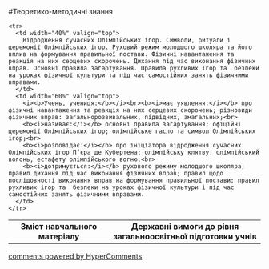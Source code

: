 <div id="hypercomments_widget" class="js-hypercomments-widget invisible"></div>

#Теоретико-методичні знання

<table>
  <body>
    <tr>
      <td width="40%" align="center">
        <b>Зміст навчального матеріалу</b>
      </td>
      <td width="60%" align="center" valign="top">
        <b>Державні вимоги до рівня загальноосвітньої підготовки учнів</b>
      </td>
    </tr>

    <tr>
      <td width="40%" valign="top">
        Відродження сучасних Олімпійських ігор. Символи, ритуали і церемонії Олімпійських ігор. Руховий режим молодшого школяра та його вплив на формування правильної постави. Фізичні навантаження та реакція на них серцевих скорочень. Дихання під час виконання фізичних вправ. Основні правила загартування. Правила рухливих ігор та  безпеки на уроках фізичної культури та під час самостійних занять фізичними вправами.
      </td>
      <td width="60%" valign="top">
        <i><b>Учень, учениця:</b></i><br><b><i>має уявлення:</i></b> про фізичні навантаження та реакція на них серцевих скорочень; різновиди фізичних вправ: загальнорозвивальних, підвідних, змагальних;<br>
        <b><i>називає:</i></b> основні правила загартування; офіційні церемонії Олімпійських ігор; олімпійське гасло та символ Олімпійських ігор;<br>
        <b><i>розповідає:</i></b> про ініціатора відродження сучасних Олімпійських ігор П’єра де Кубертена; олімпійську клятву, олімпійський вогонь, естафету олімпійського вогню;<br>
        <b><i>дотримується:</i></b> рухового режиму молодшого школяра; правил дихання під час виконання фізичних вправ; правил щодо послідовності виконання вправ на формування правильної постави; правил рухливих ігор та  безпеки на уроках фізичної культури і під час самостійних занять фізичними вправами.
      </td>
    </tr>
  </body>
</table>

<div class="js-hypercomments-container">
    <a href="http://hypercomments.com" class="hc-link" title="comments widget">comments powered by HyperComments</a>
</div>